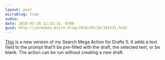 ```yaml
---
layout: post
microblog: true
audio: 
date: 2018-05-28 11:15:31 -0700
guid: http://jmreekes.micro.blog/2018/05/28/181531.html
---
```

[This](https://actions.getdrafts.com/a/1Jl) is a new version of my Search Mega Action for Drafts 5. It adds a text field to the prompt that’ll be pre-filled with the draft, the selected text, or be blank. The action can be run without creating a new draft.
